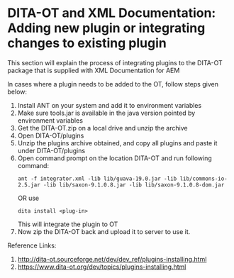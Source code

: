 DITA-OT and XML Documentation: Adding new plugin or integrating changes to existing plugin
========

This section will explain the process of integrating plugins to the DITA-OT package that is supplied with XML Documentation for AEM



In cases where a plugin needs to be added to the OT, follow steps given below:

1. Install ANT on your system and add it to environment variables
2. Make sure tools.jar is available in the java version pointed by environment variables
3. Get the DITA-OT.zip on a local drive and unzip the archive
4. Open DITA-OT/plugins
5. Unzip the plugins archive obtained, and copy all plugins and paste it under DITA-OT/plugins
6. Open command prompt on the location DITA-OT and run following command:
	```
	ant -f integrator.xml -lib lib/guava-19.0.jar -lib lib/commons-io-2.5.jar -lib lib/saxon-9.1.0.8.jar -lib lib/saxon-9.1.0.8-dom.jar
	```
	OR use
	```
	dita install <plug-in>
	```
	This will integrate the plugin to OT
7.	Now zip the DITA-OT back and upload it to server to use it.

Reference Links: 
1. http://dita-ot.sourceforge.net/dev/dev_ref/plugins-installing.html
2. https://www.dita-ot.org/dev/topics/plugins-installing.html